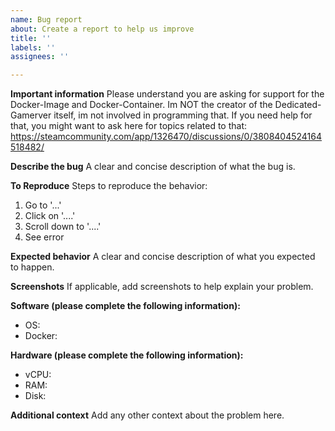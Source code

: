 ```yaml
---
name: Bug report
about: Create a report to help us improve
title: ''
labels: ''
assignees: ''

---
```


**Important information**
Please understand you are asking for support for the Docker-Image and Docker-Container. Im NOT the creator of the Dedicated-Gamerver itself, im not involved in programming that. If you need help for that,  you might want to ask here for topics related to that: https://steamcommunity.com/app/1326470/discussions/0/3808404524164518482/ 

**Describe the bug**
A clear and concise description of what the bug is. 

**To Reproduce**
Steps to reproduce the behavior:
1. Go to '...'
2. Click on '....'
3. Scroll down to '....'
4. See error

**Expected behavior**
A clear and concise description of what you expected to happen.

**Screenshots**
If applicable, add screenshots to help explain your problem.

**Software (please complete the following information):**
 - OS: 
 - Docker: 

**Hardware (please complete the following information):**
 - vCPU: 
 - RAM: 
 - Disk: 

**Additional context**
Add any other context about the problem here.
